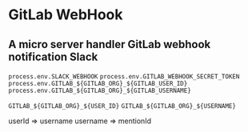 # GitLab WebHook

## A micro server handler GitLab webhook notification Slack

`process.env.SLACK_WEBHOOK`
`process.env.GITLAB_WEBHOOK_SECRET_TOKEN`
`process.env.GITLAB_${GITLAB_ORG}_${GITLAB_USER_ID}`
`process.env.GITLAB_${GITLAB_ORG}_${GITLAB_USERNAME}`


`GITLAB_${GITLAB_ORG}_${USER_ID}`
`GITLAB_${GITLAB_ORG}_${USERNAME}`


userId => username
username => mentionId